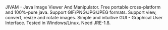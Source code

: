 JIVAM - Java Image Viewer And Manipulator.
Free portable cross-platform and 100%-pure java. 
Support GIF/PNG/JPG/JPEG formats. 
Support view, convert, resize and rotate images. 
Simple and intuitive GUI - Graphical User Interface. 
Tested in Windows/Linux. 
Need JRE-1.8. 

